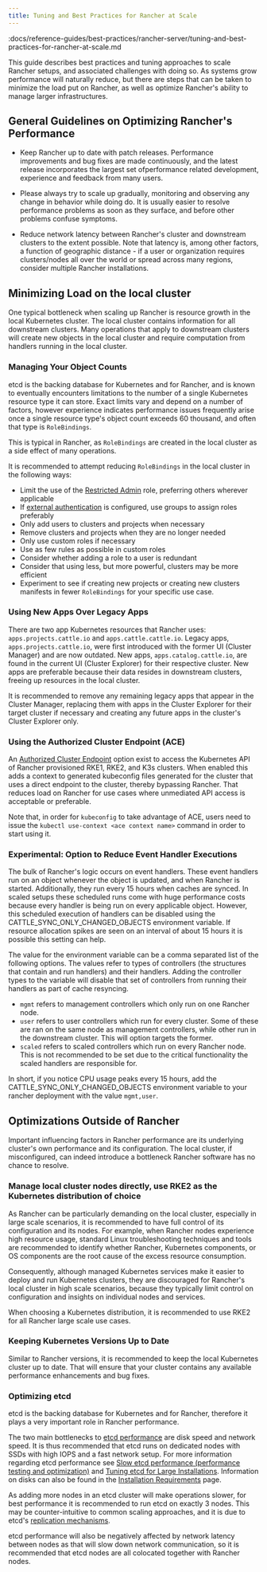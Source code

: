 ```yaml
---
title: Tuning and Best Practices for Rancher at Scale
---
```


<head>
  <link rel="canonical" href="https://ranchermanager.docs.rancher.com/reference-guides/best-practices/rancher-server/tuning-and-best-practices-for-rancher-at-scale"/>
:docs/reference-guides/best-practices/rancher-server/tuning-and-best-practices-for-rancher-at-scale.md
</head>


This guide describes best practices and tuning approaches to scale Rancher setups, and associated challenges with doing so. As systems grow performance will naturally reduce, but there are steps that can be taken to minimize the load put on Rancher, as well as optimize Rancher's ability to manage larger infrastructures.

## General Guidelines on Optimizing Rancher's Performance
* Keep Rancher up to date with patch releases. Performance improvements and bug fixes are made continuously, and the latest release incorporates the largest set ofperformance related development, experience and feedback from many users.

* Please always try to scale up gradually, monitoring and observing any change in behavior while doing do. It is usually easier to resolve performance problems as soon as they surface, and before other problems confuse symptoms.

* Reduce network latency between Rancher's cluster and downstream clusters to the extent possible. Note that latency is, among other factors, a function of geographic distance - if a user or organization requires clusters/nodes all over the world or spread across many regions, consider multiple Rancher installations.

## Minimizing Load on the local cluster
One typical bottleneck when scaling up Rancher is resource growth in the local Kubernetes cluster. The local cluster contains information for all downstream clusters. Many operations that apply to downstream clusters will create new objects in the local cluster and require computation from handlers running in the local cluster.

### Managing Your Object Counts
etcd is the backing database for Kubernetes and for Rancher, and is known to eventually encounters limitations to the number of a single Kubernetes resource type it can store. Exact limits vary and depend on a number of factors, however experience indicates performance issues frequently arise once a single resource type's object count exceeds 60 thousand, and often that type is `RoleBindings`.

This is typical in Rancher, as `RoleBindings` are created in the local cluster as a side effect of many operations.

It is recommended to attempt reducing `RoleBindings` in the local cluster in the following ways:
* Limit the use of the [Restricted Admin](../../../how-to-guides/new-user-guides/authentication-permissions-and-global-configuration/manage-role-based-access-control-rbac/global-permissions#restricted-admin) role, preferring others wherever applicable
* If [external authentication](../../../pages-for-subheaders/authentication-config) is configured, use groups to assign roles preferably
* Only add users to clusters and projects when necessary
* Remove clusters and projects when they are no longer needed
* Only use custom roles if necessary
* Use as few rules as possible in custom roles
* Consider whether adding a role to a user is redundant
* Consider that using less, but more powerful, clusters may be more efficient
* Experiment to see if creating new projects or creating new clusters manifests in fewer `RoleBindings` for your specific use case.

### Using New Apps Over Legacy Apps
There are two app Kubernetes resources that Rancher uses: `apps.projects.cattle.io` and `apps.cattle.cattle.io`. Legacy apps, `apps.projects.cattle.io`, were first introduced with the former UI (Cluster Manager) and are now outdated. New apps, `apps.catalog.cattle.io`, are found in the current UI (Cluster Explorer) for their respective cluster. New apps are preferable because their data resides in downstream clusters, freeing up resources in the local cluster.

It is recommended to remove any remaining legacy apps that appear in the Cluster Manager, replacing them with apps in the Cluster Explorer for their target cluster if necessary and creating any future apps in the cluster's Cluster Explorer only.

### Using the Authorized Cluster Endpoint (ACE)
An [Authorized Cluster Endpoint](../../../reference-guides/rancher-manager-architecture/communicating-with-downstream-user-clusters#4-authorized-cluster-endpoint) option exist to access the Kubernetes API of Rancher provisioned RKE1, RKE2, and K3s clusters. When enabled this adds a context to generated kubeconfig files generated for the cluster that uses a direct endpoint to the cluster, thereby bypassing Rancher. That reduces load on Rancher for use cases where unmediated API access is acceptable or preferable.

Note that, in order for `kubeconfig` to take advantage of ACE, users need to issue the `kubectl use-context <ace context name>` command in order to start using it.

### Experimental: Option to Reduce Event Handler Executions
The bulk of Rancher's logic occurs on event handlers. These event handlers run on an object whenever the object is updated, and when Rancher is started. Additionally, they run every 15 hours when caches are synced. In scaled setups these scheduled runs come with huge performance costs because every handler is being run on every applicable object. However, this scheduled execution of handlers can be disabled using the CATTLE_SYNC_ONLY_CHANGED_OBJECTS environment variable. If resource allocation spikes are seen on an interval of about 15 hours it is possible this setting can help.

The value for the environment variable can be a comma separated list of the following options. The values refer to types of controllers (the structures that contain and run handlers) and their handlers. Adding the controller types to the variable will disable that set of controllers from running their handlers as part of cache resyncing.

* `mgmt` refers to management controllers which only run on one Rancher node.
* `user` refers to user controllers which run for every cluster. Some of these are ran on the same node as management controllers, while other run in the downstream cluster. This will option targets the former.
* `scaled` refers to scaled controllers which run on every Rancher node. This is not recommended to be set due to the critical functionality the scaled handlers are responsible for.

In short, if you notice CPU usage peaks every 15 hours, add the CATTLE_SYNC_ONLY_CHANGED_OBJECTS environment variable to your rancher deployment with the value `mgmt,user`.

## Optimizations Outside of Rancher
Important influencing factors in Rancher performance are its underlying cluster's own performance and its configuration. The local cluster, if misconfigured, can indeed introduce a bottleneck Rancher software has no chance to resolve.

### Manage local cluster nodes directly, use RKE2 as the Kubernetes distribution of choice
As Rancher can be particularly demanding on the local cluster, especially in large scale scenarios, it is recommended to have full control of its configuration and its nodes. For example, when Rancher nodes experience high resource usage, standard Linux troubleshooting techniques and tools are recommended to identify whether Rancher, Kubernetes components, or OS components are the root cause of the excess resource consumption.

Consequently, although managed Kubernetes services make it easier to deploy and run Kubernetes clusters, they are discouraged for Rancher's local cluster in high scale scenarios, because they typically limit control on configuration and insights on individual nodes and services.

When choosing a Kubernetes distribution, it is recommended to use RKE2 for all Rancher large scale use cases.

### Keeping Kubernetes Versions Up to Date
Similar to Rancher versions, it is recommended to keep the local Kubernetes cluster up to date. That will ensure that your cluster contains any available performance enhancements and bug fixes.

### Optimizing etcd
etcd is the backing database for Kubernetes and for Rancher, therefore it plays a very important role in Rancher performance.

The two main bottlenecks to [etcd performance](https://etcd.io/docs/v3.4/op-guide/performance/) are disk speed and network speed. It is thus recommended that etcd runs on dedicated nodes with SSDs with high IOPS and a fast network setup. For more information regarding etcd performance see [Slow etcd performance (performance testing and optimization)](https://www.suse.com/support/kb/doc/?id=000020100) and [Tuning etcd for Large Installations](../../../how-to-guides/advanced-user-guides/tune-etcd-for-large-installs). Information on disks can also be found in the [Installation Requirements](../../../pages-for-subheaders/installation-requirements#disks) page.

As adding more nodes in an etcd cluster will make operations slower, for best performance it is recommended to run etcd on exactly 3 nodes. This may be counter-intuitive to common scaling approaches, and it is due to etcd's [replication mechanisms](https://etcd.io/docs/v3.5/faq/#what-is-maximum-cluster-size).

etcd performance will also be negatively affected by network latency between nodes as that will slow down network communication, so it is recommended that etcd nodes are all colocated together with Rancher nodes.
